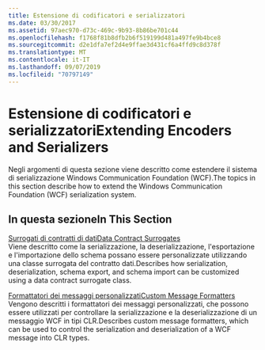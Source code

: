 ```yaml
---
title: Estensione di codificatori e serializzatori
ms.date: 03/30/2017
ms.assetid: 97aec970-d73c-469c-9b93-8b86be701c44
ms.openlocfilehash: f1768f81b8dfb2b6f519199d481a497fe9b4bce8
ms.sourcegitcommit: d2e1dfa7ef2d4e9ffae3d431cf6a4ffd9c8d378f
ms.translationtype: MT
ms.contentlocale: it-IT
ms.lasthandoff: 09/07/2019
ms.locfileid: "70797149"
---
```

# <a name="extending-encoders-and-serializers"></a><span data-ttu-id="8e7da-102">Estensione di codificatori e serializzatori</span><span class="sxs-lookup"><span data-stu-id="8e7da-102">Extending Encoders and Serializers</span></span>
<span data-ttu-id="8e7da-103">Negli argomenti di questa sezione viene descritto come estendere il sistema di serializzazione Windows Communication Foundation (WCF).</span><span class="sxs-lookup"><span data-stu-id="8e7da-103">The topics in this section describe how to extend the Windows Communication Foundation (WCF) serialization system.</span></span>  
  
## <a name="in-this-section"></a><span data-ttu-id="8e7da-104">In questa sezione</span><span class="sxs-lookup"><span data-stu-id="8e7da-104">In This Section</span></span>  
 [<span data-ttu-id="8e7da-105">Surrogati di contratti di dati</span><span class="sxs-lookup"><span data-stu-id="8e7da-105">Data Contract Surrogates</span></span>](data-contract-surrogates.md)  
 <span data-ttu-id="8e7da-106">Viene descritto come la serializzazione, la deserializzazione, l'esportazione e l'importazione dello schema possano essere personalizzate utilizzando una classe surrogata del contratto dati.</span><span class="sxs-lookup"><span data-stu-id="8e7da-106">Describes how serialization, deserialization, schema export, and schema import can be customized using a data contract surrogate class.</span></span>  
  
 [<span data-ttu-id="8e7da-107">Formattatori dei messaggi personalizzati</span><span class="sxs-lookup"><span data-stu-id="8e7da-107">Custom Message Formatters</span></span>](custom-message-formatters.md)  
 <span data-ttu-id="8e7da-108">Vengono descritti i formattatori dei messaggi personalizzati, che possono essere utilizzati per controllare la serializzazione e la deserializzazione di un messaggio WCF in tipi CLR.</span><span class="sxs-lookup"><span data-stu-id="8e7da-108">Describes custom message formatters, which can be used to control the serialization and deserialization of a WCF message into CLR types.</span></span>
